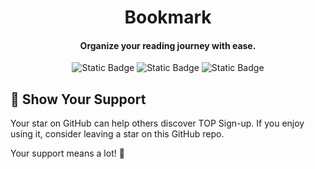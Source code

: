 <h1 align="center">
  Bookmark
  <br>
</h1>

<h4 align="center">Organize your reading journey with ease.</h4>

<div align="center">

  ![Static Badge](https://img.shields.io/badge/HTML-d35836?style=for-the-badge&logo=html5&logoColor=white)
  ![Static Badge](https://img.shields.io/badge/CSS-4286c2?style=for-the-badge&logo=css3&logoColor=white)
  ![Static Badge](https://img.shields.io/badge/JAVASCRIPT-f3e050?style=for-the-badge&logo=javascript&logoColor=black)
  
</div>

## 🌟 Show Your Support

Your star on GitHub can help others discover TOP Sign-up.  If you enjoy using it, consider leaving a star on this GitHub repo. 

Your support means a lot! 🌟


